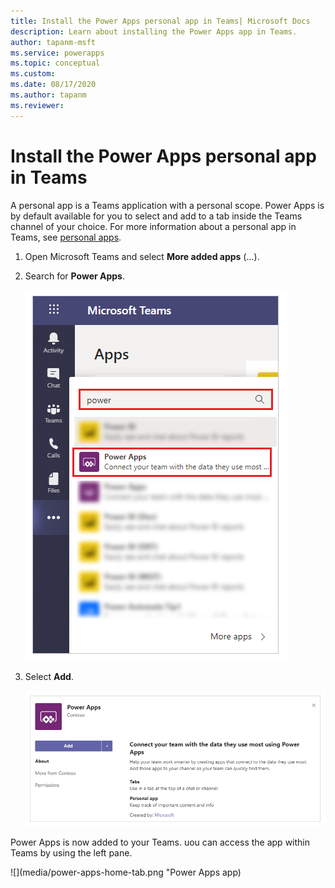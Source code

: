 ```yaml
---
title: Install the Power Apps personal app in Teams| Microsoft Docs
description: Learn about installing the Power Apps app in Teams.
author: tapanm-msft
ms.service: powerapps
ms.topic: conceptual
ms.custom: 
ms.date: 08/17/2020
ms.author: tapanm
ms.reviewer: 
---
```


# Install the Power Apps personal app in Teams

A personal app is a Teams application with a personal scope. Power Apps is by default available for you to select and add to a tab inside the Teams channel of your choice. For more information about a personal app in Teams, see [personal apps](https://docs.microsoft.com/microsoftteams/platform/concepts/design/personal-apps).

1. Open Microsoft Teams and select **More added apps** (...).

1. Search for **Power Apps**.

   ![Search Power Apps](media/search-power-apps.png "Search Power Apps")

1. Select **Add**.

   ![Add Power Apps](media/add-power-apps.png)

Power Apps is now added to your Teams. uou can access the app within Teams by using the left pane.

![](media/power-apps-home-tab.png "Power Apps app)